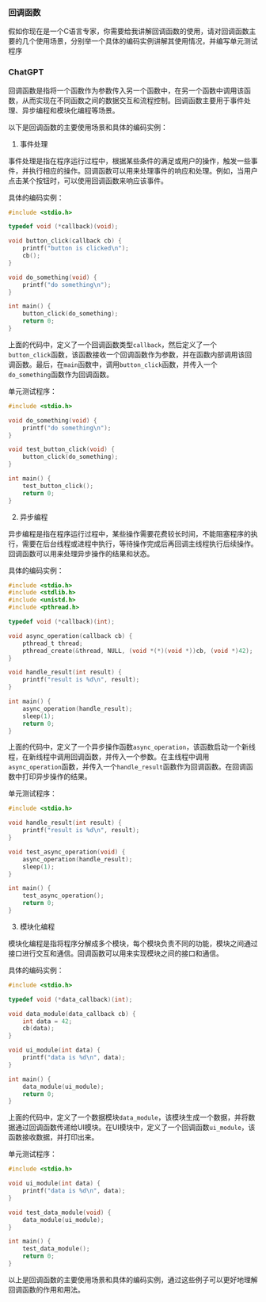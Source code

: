 ### 回调函数

假如你现在是一个C语言专家，你需要给我讲解回调函数的使用，请对回调函数主要的几个使用场景，分别举一个具体的编码实例讲解其使用情况，并编写单元测试程序



### ChatGPT

回调函数是指将一个函数作为参数传入另一个函数中，在另一个函数中调用该函数，从而实现在不同函数之间的数据交互和流程控制。回调函数主要用于事件处理、异步编程和模块化编程等场景。

以下是回调函数的主要使用场景和具体的编码实例：

1. 事件处理

事件处理是指在程序运行过程中，根据某些条件的满足或用户的操作，触发一些事件，并执行相应的操作。回调函数可以用来处理事件的响应和处理。例如，当用户点击某个按钮时，可以使用回调函数来响应该事件。

具体的编码实例：

```c
#include <stdio.h>

typedef void (*callback)(void);

void button_click(callback cb) {
    printf("button is clicked\n");
    cb();
}

void do_something(void) {
    printf("do something\n");
}

int main() {
    button_click(do_something);
    return 0;
}
```

上面的代码中，定义了一个回调函数类型`callback`，然后定义了一个`button_click`函数，该函数接收一个回调函数作为参数，并在函数内部调用该回调函数。最后，在`main`函数中，调用`button_click`函数，并传入一个`do_something`函数作为回调函数。

单元测试程序：

```c
#include <stdio.h>

void do_something(void) {
    printf("do something\n");
}

void test_button_click(void) {
    button_click(do_something);
}

int main() {
    test_button_click();
    return 0;
}
```

2. 异步编程

异步编程是指在程序运行过程中，某些操作需要花费较长时间，不能阻塞程序的执行，需要在后台线程或进程中执行，等待操作完成后再回调主线程执行后续操作。回调函数可以用来处理异步操作的结果和状态。

具体的编码实例：

```c
#include <stdio.h>
#include <stdlib.h>
#include <unistd.h>
#include <pthread.h>

typedef void (*callback)(int);

void async_operation(callback cb) {
    pthread_t thread;
    pthread_create(&thread, NULL, (void *(*)(void *))cb, (void *)42);
}

void handle_result(int result) {
    printf("result is %d\n", result);
}

int main() {
    async_operation(handle_result);
    sleep(1);
    return 0;
}
```

上面的代码中，定义了一个异步操作函数`async_operation`，该函数启动一个新线程，在新线程中调用回调函数，并传入一个参数。在主线程中调用`async_operation`函数，并传入一个`handle_result`函数作为回调函数。在回调函数中打印异步操作的结果。

单元测试程序：

```c
#include <stdio.h>

void handle_result(int result) {
    printf("result is %d\n", result);
}

void test_async_operation(void) {
    async_operation(handle_result);
    sleep(1);
}

int main() {
    test_async_operation();
    return 0;
}
```

3. 模块化编程

模块化编程是指将程序分解成多个模块，每个模块负责不同的功能，模块之间通过接口进行交互和通信。回调函数可以用来实现模块之间的接口和通信。

具体的编码实例：

```c
#include <stdio.h>

typedef void (*data_callback)(int);

void data_module(data_callback cb) {
    int data = 42;
    cb(data);
}

void ui_module(int data) {
    printf("data is %d\n", data);
}

int main() {
    data_module(ui_module);
    return 0;
}
```

上面的代码中，定义了一个数据模块`data_module`，该模块生成一个数据，并将数据通过回调函数传递给UI模块。在UI模块中，定义了一个回调函数`ui_module`，该函数接收数据，并打印出来。

单元测试程序：

```c
#include <stdio.h>

void ui_module(int data) {
    printf("data is %d\n", data);
}

void test_data_module(void) {
    data_module(ui_module);
}

int main() {
    test_data_module();
    return 0;
}
```

以上是回调函数的主要使用场景和具体的编码实例，通过这些例子可以更好地理解回调函数的作用和用法。
